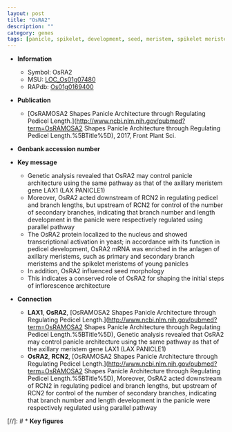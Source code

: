 ```yaml
---
layout: post
title: "OsRA2"
description: ""
category: genes
tags: [panicle, spikelet, development, seed, meristem, spikelet meristem, inflorescence, architecture, inflorescence architecture, nucleus, panicle architecture, axillary meristem]
---
```


* **Information**  
    + Symbol: OsRA2  
    + MSU: [LOC_Os01g07480](http://rice.uga.edu/cgi-bin/ORF_infopage.cgi?orf=LOC_Os01g07480)  
    + RAPdb: [Os01g0169400](http://rapdb.dna.affrc.go.jp/viewer/gbrowse_details/irgsp1?name=Os01g0169400)  

* **Publication**  
    + [OsRAMOSA2 Shapes Panicle Architecture through Regulating Pedicel Length.](http://www.ncbi.nlm.nih.gov/pubmed?term=OsRAMOSA2 Shapes Panicle Architecture through Regulating Pedicel Length.%5BTitle%5D), 2017, Front Plant Sci.

* **Genbank accession number**  

* **Key message**  
    + Genetic analysis revealed that OsRA2 may control panicle architecture using the same pathway as that of the axillary meristem gene LAX1 (LAX PANICLE1)
    + Moreover, OsRA2 acted downstream of RCN2 in regulating pedicel and branch lengths, but upstream of RCN2 for control of the number of secondary branches, indicating that branch number and length development in the panicle were respectively regulated using parallel pathway
    + The OsRA2 protein localized to the nucleus and showed transcriptional activation in yeast; in accordance with its function in pedicel development, OsRA2 mRNA was enriched in the anlagen of axillary meristems, such as primary and secondary branch meristems and the spikelet meristems of young panicles
    + In addition, OsRA2 influenced seed morphology
    + This indicates a conserved role of OsRA2 for shaping the initial steps of inflorescence architecture

* **Connection**  
    + __LAX1__, __OsRA2__, [OsRAMOSA2 Shapes Panicle Architecture through Regulating Pedicel Length.](http://www.ncbi.nlm.nih.gov/pubmed?term=OsRAMOSA2 Shapes Panicle Architecture through Regulating Pedicel Length.%5BTitle%5D),  Genetic analysis revealed that OsRA2 may control panicle architecture using the same pathway as that of the axillary meristem gene LAX1 (LAX PANICLE1)
    + __OsRA2__, __RCN2__, [OsRAMOSA2 Shapes Panicle Architecture through Regulating Pedicel Length.](http://www.ncbi.nlm.nih.gov/pubmed?term=OsRAMOSA2 Shapes Panicle Architecture through Regulating Pedicel Length.%5BTitle%5D),  Moreover, OsRA2 acted downstream of RCN2 in regulating pedicel and branch lengths, but upstream of RCN2 for control of the number of secondary branches, indicating that branch number and length development in the panicle were respectively regulated using parallel pathway

[//]: # * **Key figures**  


